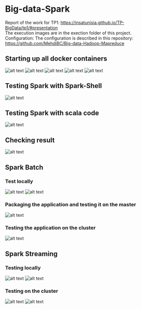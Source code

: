 # Big-data-Spark
Report of the work for TP1: https://insatunisia.github.io/TP-BigData/tp1/#presentation
<br>
The execution images are in the exection folder of this project.
<br>
Configuration: 
The configuration is described in this repository: https://github.com/MehdiBC/Big-data-Hadoop-Mapreduce
<br>
## Starting up all docker containers
![alt text](https://github.com/MehdiBC/Big-data-Spark/blob/main/execution/image1.png)
![alt text](https://github.com/MehdiBC/Big-data-Spark/blob/main/execution/image2.png)
![alt text](https://github.com/MehdiBC/Big-data-Spark/blob/main/execution/image3.png)
![alt text](https://github.com/MehdiBC/Big-data-Spark/blob/main/execution/image6.png)
![alt text](https://github.com/MehdiBC/Big-data-Spark/blob/main/execution/image7.png)
## Testing Spark with Spark-Shell
![alt text](https://github.com/MehdiBC/Big-data-Spark/blob/main/execution/image4.png)
## Testing Spark with scala code
![alt text](https://github.com/MehdiBC/Big-data-Spark/blob/main/execution/image5.png)
## Checking result
![alt text](https://github.com/MehdiBC/Big-data-Spark/blob/main/execution/image8.png)
## Spark Batch
### Test locally
![alt text](https://github.com/MehdiBC/Big-data-Spark/blob/main/execution/image12.png)
![alt text](https://github.com/MehdiBC/Big-data-Spark/blob/main/execution/image13.png)
### Packaging the application and testing it on the master
![alt text](https://github.com/MehdiBC/Big-data-Spark/blob/main/execution/image9.png)
### Testing the application on the cluster
![alt text](https://github.com/MehdiBC/Big-data-Spark/blob/main/execution/image11.png)
## Spark Streaming
### Testing locally
![alt text](https://github.com/MehdiBC/Big-data-Spark/blob/main/execution/image15.png)
![alt text](https://github.com/MehdiBC/Big-data-Spark/blob/main/execution/image14.png)
### Testing on the cluster
![alt text](https://github.com/MehdiBC/Big-data-Spark/blob/main/execution/image15.png)
![alt text](https://github.com/MehdiBC/Big-data-Spark/blob/main/execution/image16.png)
